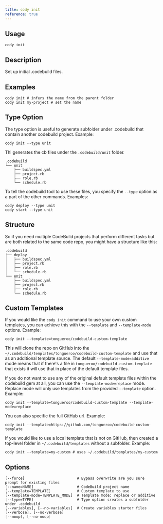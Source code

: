 ```yaml
---
title: cody init
reference: true
---
```


## Usage

    cody init

## Description

Set up initial .codebuild files.

## Examples

    cody init # infers the name from the parent folder
    cody init my-project # set the name

## Type Option

The type option is useful to generate subfolder under .codebuild that contain another codebuild project.  Example:

    cody init --type unit

Thi generates the cb files under the `.codebuild/unit` folder.

    .codebuild
    └── unit
        ├── buildspec.yml
        ├── project.rb
        ├── role.rb
        └── schedule.rb

To tell the codebuild tool to use these files, you specify the `--type` option as a part of the other commands. Examples:

    cody deploy --type unit
    cody start --type unit

## Structure

So if you need multiple CodeBuild projects that perform different tasks but are both related to the same code repo, you might have a structure like this:

    .codebuild
    ├── deploy
    │   ├── buildspec.yml
    │   ├── project.rb
    │   ├── role.rb
    │   └── schedule.rb
    └── unit
        ├── buildspec.yml
        ├── project.rb
        ├── role.rb
        └── schedule.rb

## Custom Templates

If you would like the `cody init` command to use your own custom templates, you can achieve this with the `--template` and `--template-mode` options.  Example:

    cody init --template=tongueroo/codebuild-custom-template

This will clone the repo on GitHub into the `~/.codebuild/templates/tongueroo/codebuild-custom-template` and use that as an additional template source.  The default `--template-mode=additive` mode means that if there's a file in `tongueroo/codebuild-custom-template` that exists it will use that in place of the default template files.

If you do not want to use any of the original default template files within the codebuild gem at all, you can use the `--template-mode=replace` mode. Replace mode will only use templates from the provided `--template` option.  Example:

    cody init --template=tongueroo/codebuild-custom-template --template-mode=replace

You can also specific the full GitHub url. Example:

    cody init --template=https://github.com/tongueroo/codebuild-custom-template

If you would like to use a local template that is not on GitHub, then created a top-level folder in `~/.codebuild/templates` without a subfolder. Example:

    cody init --template=my-custom # uses ~/.codebuild/templates/my-custom


## Options

```
[--force]                        # Bypass overwrite are you sure prompt for existing files
[--name=NAME]                    # CodeBuild project name
[--template=TEMPLATE]            # Custom template to use
[--template-mode=TEMPLATE_MODE]  # Template mode: replace or additive
[--type=TYPE]                    # Type option creates a subfolder under .codebuild
[--variables], [--no-variables]  # Create variables starter files
[--verbose], [--no-verbose]      
[--noop], [--no-noop]            
```

